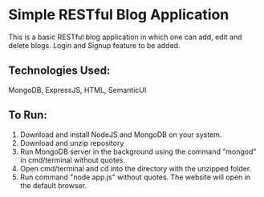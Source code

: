 # Simple RESTful Blog Application
This is a basic RESTful blog application in which one can add, edit and delete blogs. Login and Signup feature to be added.
## Technologies Used:
MongoDB, ExpressJS, HTML, SemanticUI

## To Run:
1. Download and install NodeJS and MongoDB on your system.
2. Download and unzip repository
3. Run MongoDB server in the background using the command "mongod" in cmd/terminal without quotes.
4. Open cmd/terminal and cd into the directory with the unzipped folder.
5. Run command "node app.js" without quotes.
The website will open in the default browser.
